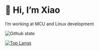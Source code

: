 # 👋 Hi, I’m Xiao
I’m working at MCU and Linux development

![Github state](https://github-readme-stats.vercel.app/api?username=Jiu-xiao&count_private=true&show_icons=true&theme=transparent)

[![Top Langs](https://github-readme-stats.vercel.app/api/top-langs/?username=Jiu-xiao&layout=compact)](https://github.com/anuraghazra/github-readme-stats)
